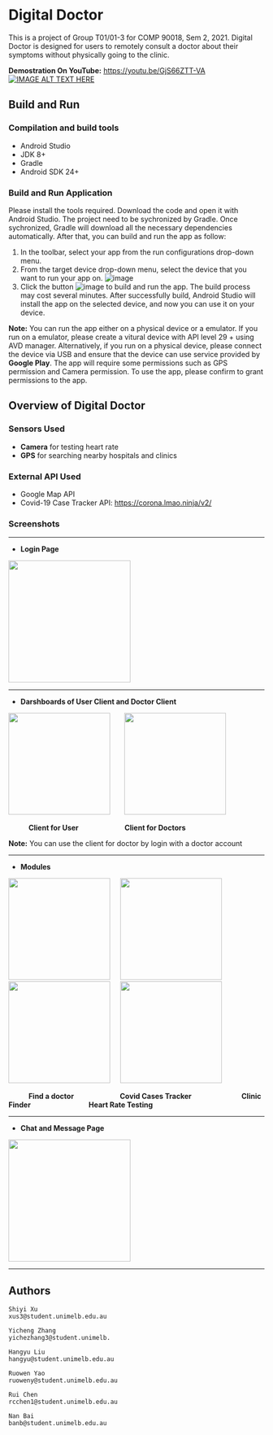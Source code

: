 # Digital Doctor
This is a project of Group T01/01-3 for COMP 90018, Sem 2, 2021.
Digital Doctor is designed for users to remotely consult a doctor about their symptoms without physically going to the clinic.

**Demostration On YouTube:** https://youtu.be/GjS66ZTT-VA
[![IMAGE ALT TEXT HERE](https://github.com/ArthurLhy/DigitalDoctor/blob/main/ScreenShot/youtube.png)](https://youtu.be/GjS66ZTT-VA)

## Build and Run
### Compilation and build tools
* Android Studio
* JDK 8+
* Gradle
* Android SDK 24+

### Build and Run Application
Please install the tools required. Download the code and open it with Android Studio. The project need to be sychronized by Gradle. Once sychronized, Gradle will download all the necessary dependencies automatically. After that, you can build and run the app as follow:
1. In the toolbar, select your app from the run configurations drop-down menu.
2. From the target device drop-down menu, select the device that you want to run your app on.
  ![image](https://user-images.githubusercontent.com/58505249/140388523-cfe2834d-df14-421b-82a5-102ed6d7744f.png)
3. Click the button ![image](https://user-images.githubusercontent.com/58505249/140389513-90dbdd7d-9967-47c8-9685-8066a19a82ea.png) to build and run the app. The build process may cost several minutes. After successfully build, Android Studio will install the app on the selected device, and now you can use it on your device.

**Note:** You can run the app either on a physical device or a emulator. If you run on a emulator, please create a vitural device with API level 29 + using AVD manager. Alternatively, if you run on a physical device, please connect the device via USB and ensure that the device can use service provided by **Google Play**. The app will require some permissions such as GPS permission and Camera permission. To use the app, please confirm to grant permissions to the app. 

## Overview of Digital Doctor
### Sensors Used
* **Camera** for testing heart rate
* **GPS** for searching nearby hospitals and clinics
### External API Used
* Google Map API
* Covid-19 Case Tracker API: https://corona.lmao.ninja/v2/
### Screenshots
***
* **Login Page**

<img src="https://github.com/ArthurLhy/DigitalDoctor/blob/main/ScreenShot/login.jpg" width="240">

***
* **Darshboards of User Client and Doctor Client**  

<img src="https://github.com/ArthurLhy/DigitalDoctor/blob/main/ScreenShot/userCli.jpg" width="200">  &nbsp;  &nbsp;  &nbsp; <img src="https://github.com/ArthurLhy/DigitalDoctor/blob/main/ScreenShot/doctorCli.jpg" width="200">

&nbsp; &nbsp; &nbsp; &nbsp;  &nbsp; **Client for User** &nbsp; &nbsp; &nbsp;  &nbsp;  &nbsp; &nbsp; &nbsp; &nbsp;  &nbsp;  &nbsp;  &nbsp; **Client for Doctors**

**Note:** You can use the client for doctor by login with a doctor account
***
* **Modules**

<img src="https://github.com/ArthurLhy/DigitalDoctor/blob/main/ScreenShot/finddoctor.jpg" width="200">  &nbsp; &nbsp; <img src="https://github.com/ArthurLhy/DigitalDoctor/blob/main/ScreenShot/covidTracker.jpg" width="200">  &nbsp;  &nbsp; <img src="https://github.com/ArthurLhy/DigitalDoctor/blob/main/ScreenShot/ClinicFnder.jpg" width="200">  &nbsp;  &nbsp; <img src="https://github.com/ArthurLhy/DigitalDoctor/blob/main/ScreenShot/heartrate.jpg" width="200">

&nbsp; &nbsp; &nbsp; &nbsp;  &nbsp; **Find a doctor** &nbsp; &nbsp; &nbsp; &nbsp; &nbsp; &nbsp; &nbsp; &nbsp;  &nbsp;  &nbsp;  &nbsp; **Covid Cases Tracker** &nbsp; &nbsp; &nbsp; &nbsp; &nbsp; &nbsp;  &nbsp; &nbsp; &nbsp; &nbsp; &nbsp; &nbsp; **Clinic Finder** &nbsp; &nbsp; &nbsp; &nbsp; &nbsp; &nbsp; &nbsp; &nbsp; &nbsp; &nbsp;  &nbsp;  &nbsp;  &nbsp;  &nbsp; **Heart Rate Testing**

***
* **Chat and Message Page**

<img src="https://github.com/ArthurLhy/DigitalDoctor/blob/main/ScreenShot/message.jpg" width="240"> 

***

## Authors

```
Shiyi Xu
xus3@student.unimelb.edu.au
```

```
Yicheng Zhang
yichezhang3@student.unimelb.
```

```
Hangyu Liu 
hangyu@student.unimelb.edu.au
```

```
Ruowen Yao 
ruoweny@student.unimelb.edu.au
```

```
Rui Chen
rcchen1@student.unimelb.edu.au
```

```
Nan Bai 
banb@student.unimelb.edu.au
```

